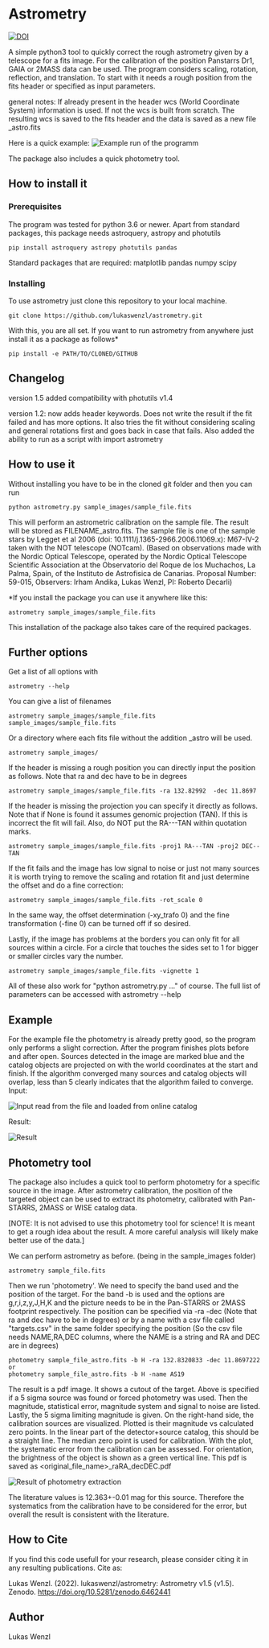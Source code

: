 # Astrometry

[![DOI](https://zenodo.org/badge/172559215.svg)](https://zenodo.org/badge/latestdoi/172559215)

A simple python3 tool to quickly correct the rough astrometry given by a telescope for a fits image. For the calibration of the position Panstarrs Dr1, GAIA or 2MASS data can be used. The program considers scaling, rotation, reflection, and translation. To start with it needs a rough position from the fits header or specified as input parameters.

general notes: If already present in the header wcs (World Coordinate System) information is used. If not the wcs is built from scratch. 
The resulting wcs is saved to the fits header and the data is saved as a new file <filename>_astro.fits

Here is a quick example:
![Example run of the programm](sample_images/sample_run.gif)


The package also includes a quick photometry tool.



## How to install it

### Prerequisites

The program was tested for python 3.6 or newer.
Apart from standard packages, this package needs astroquery, astropy and photutils

```
pip install astroquery astropy photutils pandas
```

Standard packages that are required: matplotlib pandas numpy scipy

### Installing

To use astrometry just clone this repository to your local machine.

```
git clone https://github.com/lukaswenzl/astrometry.git
```

With this, you are all set. If you want to run astrometry from anywhere just install it as a package as follows*

```
pip install -e PATH/TO/CLONED/GITHUB
```

## Changelog

version 1.5 added compatibility with photutils v1.4

version 1.2: now adds header keywords. Does not write the result if the fit failed and has more options. It also tries the fit without considering scaling and general rotations first and goes back in case that fails. Also added the ability to run as a script with import astrometry

## How to use it

Without installing you have to be in the cloned git folder and then you can run

```
python astrometry.py sample_images/sample_file.fits
```

This will perform an astrometric calibration on the sample file. The result will be stored as FILENAME_astro.fits. 
The sample file is one of the sample stars by Legget et al 2006 (doi: 10.1111/j.1365-2966.2006.11069.x): M67-IV-2 taken with the NOT telescope (NOTcam). (Based on observations made with the Nordic Optical Telescope, operated by the Nordic Optical Telescope Scientific Association at the Observatorio del Roque de los Muchachos, La Palma, Spain, of the Instituto de Astrofisica de Canarias. Proposal Number:  59-015, Observers: Irham Andika, Lukas Wenzl, PI: Roberto Decarli)

*If you install the package you can use it anywhere like this:

```
astrometry sample_images/sample_file.fits
```

This installation of the package also takes care of the required packages.


## Further options

Get a list of all options with

```
astrometry --help
```

You can give a list of filenames

```
astrometry sample_images/sample_file.fits sample_images/sample_file.fits
```

Or a directory where each fits file without the addition _astro will be used.

```
astrometry sample_images/
```

If the header is missing a rough position you can directly input the position as follows. Note that ra and dec have to be in degrees

```
astrometry sample_images/sample_file.fits -ra 132.82992  -dec 11.8697
```

If the header is missing the projection you can specify it directly as follows. Note that if None is found it assumes genomic projection (TAN). If this is incorrect the fit will fail. Also, do NOT put the RA---TAN within quotation marks.

```
astrometry sample_images/sample_file.fits -proj1 RA---TAN -proj2 DEC--TAN
```

If the fit fails and the image has low signal to noise or just not many sources it is worth trying to remove the scaling and rotation fit and just determine the offset and do a fine correction:

```
astrometry sample_images/sample_file.fits -rot_scale 0
```

In the same way, the offset determination (-xy_trafo 0) and the fine transformation (-fine 0) can be turned off if so desired.

Lastly, if the image has problems at the borders you can only fit for all sources within a circle. For a circle that touches the sides set to 1 for bigger or smaller circles vary the number.

```
astrometry sample_images/sample_file.fits -vignette 1
```

All of these also work for "python astrometry.py ..." of course.
The full list of parameters can be accessed with astrometry --help

## Example

For the example file the photometry is already pretty good, so the program only performs a slight correction. After the program finishes plots before and after open. Sources detected in the image are marked blue and the catalog objects are projected on with the world coordinates at the start and finish. If the algorithm converged many sources and catalog objects will overlap, less than 5 clearly indicates that the algorithm failed to converge.
Input:

![Input read from the file and loaded from online catalog](sample_images/sample_file_input.png)

Result:

![Result](sample_images/sample_file_result.png)

## Photometry tool

The package also includes a quick tool to perform photometry for a specific source in the image. After astrometry calibration, the position of the targeted object can be used to extract its photometry, calibrated with Pan-STARRS, 2MASS or WISE catalog data. 

[NOTE: It is not advised to use this photometry tool for science! It is meant to get a rough idea about the result. A more careful analysis will likely make better use of the data.]

We can perform astrometry as before. (being in the sample_images folder)
```
astrometry sample_file.fits
```

Then we run 'photometry'. We need to specify the band used and the position of the target. For the band -b is used and the options are g,r,i,z,y,J,H,K and the picture needs to be in the Pan-STARRS or 2MASS footprint respectively. 
The position can be specified via -ra -dec (Note that ra and dec have to be in degrees) or by a name with a csv file called "targets.csv" in the same folder specifying the position (So the csv file needs NAME,RA,DEC columns, where the NAME is a string and RA and DEC are in degrees) 

```
photometry sample_file_astro.fits -b H -ra 132.8320833 -dec 11.8697222
or
photometry sample_file_astro.fits -b H -name AS19
```

The result is a pdf image. It shows a cutout of the target. Above is specified if a 5 sigma source was found or forced photometry was used. Then the magnitude, statistical error, magnitude system and signal to noise are listed. Lastly, the 5 sigma limiting magnitude is given. On the right-hand side, the calibration sources are visualized. Plotted is their magnitude vs calculated zero points. In the linear part of the detector+source catalog, this should be a straight line. The median zero point is used for calibration. With the plot, the systematic error from the calibration can be assessed. For orientation, the brightness of the object is shown as a green vertical line. This pdf is saved as <original_file_name>_raRA_decDEC.pdf 

![Result of photometry extraction](sample_images/sample_file_photometry_result.png)

The literature values is 12.363+-0.01 mag for this source. Therefore the systematics from the calibration have to be considered for the error, but overall the result is consistent with the literature.


## How to Cite
  
 If you find this code usefull for your research, please consider citing it in any resulting publications. Cite as:
  
  Lukas Wenzl. (2022). lukaswenzl/astrometry: Astrometry v1.5 (v1.5). Zenodo. https://doi.org/10.5281/zenodo.6462441

## Author

Lukas Wenzl 

